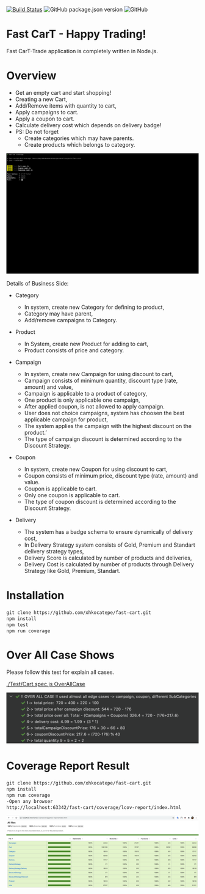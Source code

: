 [![Build Status](https://travis-ci.org/xhkocatepe/fast-cart.svg?branch=master)](https://travis-ci.org/xhkocatepe/fast-cart) ![GitHub package.json version](https://img.shields.io/github/package-json/v/xhkocatepe/fast-cart)  ![GitHub](https://img.shields.io/github/license/xhkocatepe/fast-cart) 
# Fast CarT -  Happy Trading! 

Fast CarT-Trade application is completely written in Node.js.

# Overview
* Get an empty cart and start shopping!
* Creating a new Cart,
* Add/Remove items with quantity to cart, 
* Apply campaigns to cart. 
* Apply a coupon to cart. 
* Calculate delivery cost which depends on delivery badge!
* PS: Do not forget 
    * Create categories which may have parents.
    * Create products which belongs to category.

![](./images/coverage.gif)


Details of Business Side:
- Category
    - In system, create new Category for defining to product,
    - Category may have parent,
    - Add/remove campaigns to Category. 
- Product
    - In System, create new Product for adding to cart,
    - Product consists of price and category.

- Campaign
    - In system, create new Campaign for using discount to cart,
    - Campaign consists of minimum quantity, discount type (rate, amount) and value,
    - Campaign is applicable to a product of category,
    - One product is only applicable one campaign,
    - After applied coupon, is not allowed to apply campaign.
    - User does not choice campaigns, system has choosen the best applicable campaign for product,
    - The system applies the campaign with the highest discount on the product.’
    - The type of campaign discount is determined according to the Discount Strategy.

- Coupon
    - In system, create new Coupon for using discount to cart,
    - Coupon consists of minimum price, discount type (rate, amount) and value.
    - Coupon is applicable to cart.
    - Only one coupon is applicable to cart.
    - The type of coupon discount is determined according to the Discount Strategy.

- Delivery
    - The system has a badge schema to ensure dynamically of delivery cost,
    - In Delivery Strategy system consists of Gold, Premium and Standart delivery strategy types,
    - Delivery Score is calculated by number of products and deliveries, 
    - Delivery Cost is calculated by number of products through Delivery Strategy like Gold, Premium, Standart.
    
# Installation

```
git clone https://github.com/xhkocatepe/fast-cart.git
npm install
npm test
npm run coverage
```

# Over All Case Shows

Please follow this test for explain all cases.

[./Test/Cart.spec.js OverAllCase](https://github.com/xhkocatepe/fast-cart/blob/177bbac44b14fba5376a12616e0991a7d41c6e8d/Test/Cart.spec.js#L55)

![](./images/overall-case.png)

# Coverage Report Result

```
git clone https://github.com/xhkocatepe/fast-cart.git
npm install
npm run coverage
-Open any browser
http://localhost:63342/fast-cart/coverage/lcov-report/index.html
```

![](./images/code-coverage.png)
